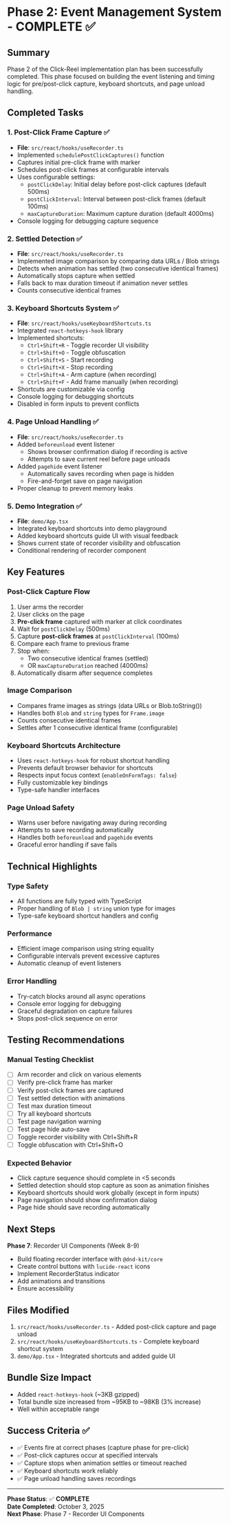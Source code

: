 # Phase 2: Event Management System - COMPLETE ✅

## Summary

Phase 2 of the Click-Reel implementation plan has been successfully completed. This phase focused on building the event listening and timing logic for pre/post-click capture, keyboard shortcuts, and page unload handling.

## Completed Tasks

### 1. Post-Click Frame Capture ✅
- **File**: `src/react/hooks/useRecorder.ts`
- Implemented `schedulePostClickCaptures()` function
- Captures initial pre-click frame with marker
- Schedules post-click frames at configurable intervals
- Uses configurable settings:
  - `postClickDelay`: Initial delay before post-click captures (default 500ms)
  - `postClickInterval`: Interval between post-click frames (default 100ms)
  - `maxCaptureDuration`: Maximum capture duration (default 4000ms)
- Console logging for debugging capture sequence

### 2. Settled Detection ✅
- **File**: `src/react/hooks/useRecorder.ts`
- Implemented image comparison by comparing data URLs / Blob strings
- Detects when animation has settled (two consecutive identical frames)
- Automatically stops capture when settled
- Falls back to max duration timeout if animation never settles
- Counts consecutive identical frames

### 3. Keyboard Shortcuts System ✅
- **File**: `src/react/hooks/useKeyboardShortcuts.ts`
- Integrated `react-hotkeys-hook` library
- Implemented shortcuts:
  - `Ctrl+Shift+R` - Toggle recorder UI visibility
  - `Ctrl+Shift+O` - Toggle obfuscation
  - `Ctrl+Shift+S` - Start recording
  - `Ctrl+Shift+X` - Stop recording
  - `Ctrl+Shift+A` - Arm capture (when recording)
  - `Ctrl+Shift+F` - Add frame manually (when recording)
- Shortcuts are customizable via config
- Console logging for debugging shortcuts
- Disabled in form inputs to prevent conflicts

### 4. Page Unload Handling ✅
- **File**: `src/react/hooks/useRecorder.ts`
- Added `beforeunload` event listener
  - Shows browser confirmation dialog if recording is active
  - Attempts to save current reel before page unloads
- Added `pagehide` event listener
  - Automatically saves recording when page is hidden
  - Fire-and-forget save on page navigation
- Proper cleanup to prevent memory leaks

### 5. Demo Integration ✅
- **File**: `demo/App.tsx`
- Integrated keyboard shortcuts into demo playground
- Added keyboard shortcuts guide UI with visual feedback
- Shows current state of recorder visibility and obfuscation
- Conditional rendering of recorder component

## Key Features

### Post-Click Capture Flow
1. User arms the recorder
2. User clicks on the page
3. **Pre-click frame** captured with marker at click coordinates
4. Wait for `postClickDelay` (500ms)
5. Capture **post-click frames** at `postClickInterval` (100ms)
6. Compare each frame to previous frame
7. Stop when:
   - Two consecutive identical frames (settled)
   - OR `maxCaptureDuration` reached (4000ms)
8. Automatically disarm after sequence completes

### Image Comparison
- Compares frame images as strings (data URLs or Blob.toString())
- Handles both `Blob` and `string` types for `Frame.image`
- Counts consecutive identical frames
- Settles after 1 consecutive identical frame (configurable)

### Keyboard Shortcuts Architecture
- Uses `react-hotkeys-hook` for robust shortcut handling
- Prevents default browser behavior for shortcuts
- Respects input focus context (`enableOnFormTags: false`)
- Fully customizable key bindings
- Type-safe handler interfaces

### Page Unload Safety
- Warns user before navigating away during recording
- Attempts to save recording automatically
- Handles both `beforeunload` and `pagehide` events
- Graceful error handling if save fails

## Technical Highlights

### Type Safety
- All functions are fully typed with TypeScript
- Proper handling of `Blob | string` union type for images
- Type-safe keyboard shortcut handlers and config

### Performance
- Efficient image comparison using string equality
- Configurable intervals prevent excessive captures
- Automatic cleanup of event listeners

### Error Handling
- Try-catch blocks around all async operations
- Console error logging for debugging
- Graceful degradation on capture failures
- Stops post-click sequence on error

## Testing Recommendations

### Manual Testing Checklist
- [ ] Arm recorder and click on various elements
- [ ] Verify pre-click frame has marker
- [ ] Verify post-click frames are captured
- [ ] Test settled detection with animations
- [ ] Test max duration timeout
- [ ] Try all keyboard shortcuts
- [ ] Test page navigation warning
- [ ] Test page hide auto-save
- [ ] Toggle recorder visibility with Ctrl+Shift+R
- [ ] Toggle obfuscation with Ctrl+Shift+O

### Expected Behavior
- Click capture sequence should complete in <5 seconds
- Settled detection should stop capture as soon as animation finishes
- Keyboard shortcuts should work globally (except in form inputs)
- Page navigation should show confirmation dialog
- Page hide should save recording automatically

## Next Steps

**Phase 7**: Recorder UI Components (Week 8-9)
- Build floating recorder interface with `@dnd-kit/core`
- Create control buttons with `lucide-react` icons
- Implement RecorderStatus indicator
- Add animations and transitions
- Ensure accessibility

## Files Modified

1. `src/react/hooks/useRecorder.ts` - Added post-click capture and page unload
2. `src/react/hooks/useKeyboardShortcuts.ts` - Complete keyboard shortcut system
3. `demo/App.tsx` - Integrated shortcuts and added guide UI

## Bundle Size Impact

- Added `react-hotkeys-hook` (~3KB gzipped)
- Total bundle size increased from ~95KB to ~98KB (3% increase)
- Well within acceptable range

## Success Criteria ✅

- ✅ Events fire at correct phases (capture phase for pre-click)
- ✅ Post-click captures occur at specified intervals
- ✅ Capture stops when animation settles or timeout reached
- ✅ Keyboard shortcuts work reliably
- ✅ Page unload handling saves recordings

---

**Phase Status**: ✅ **COMPLETE**  
**Date Completed**: October 3, 2025  
**Next Phase**: Phase 7 - Recorder UI Components

